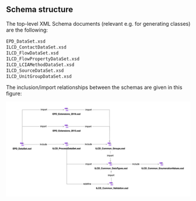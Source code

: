## Schema structure



The top-level XML Schema documents (relevant e.g. for generating classes) are the following:

```
EPD_DataSet.xsd
ILCD_ContactDataSet.xsd
ILCD_FlowDataSet.xsd
ILCD_FlowPropertyDataSet.xsd
ILCD_LCIAMethodDataSet.xsd
ILCD_SourceDataSet.xsd
ILCD_UnitGroupDataSet.xsd
```

The inclusion/import relationships between the schemas are given in this figure:



![Schema_relationships](Schema_relationships.png)